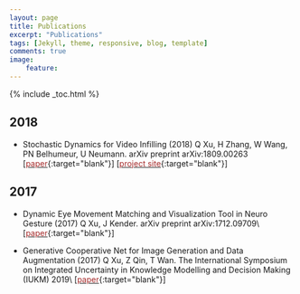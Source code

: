 ```yaml
---
layout: page
title: Publications
excerpt: "Publications"
tags: [Jekyll, theme, responsive, blog, template]
comments: true
image: 
    feature: 
---
```


{% include _toc.html %}

## 2018
* Stochastic Dynamics for Video Infilling (2018) Q Xu, H Zhang, W Wang, PN Belhumeur, U Neumann. arXiv preprint arXiv:1809.00263 
\[[<font color="brown">paper</font>](https://arxiv.org/abs/1809.00263){:target="blank"}\] \[[<font color="brown">project site</font>](../projects/project_sites/SDVI/video_results.html){:target="blank"}\]

## 2017

* Dynamic Eye Movement Matching and Visualization Tool in Neuro Gesture (2017) Q Xu, J Kender. arXiv preprint arXiv:1712.09709\\
\[[<font color="brown">paper</font>](https://arxiv.org/abs/1712.09709){:target="blank"}\]

* Generative Cooperative Net for Image Generation and Data Augmentation (2017) Q Xu, Z Qin, T Wan. The International Symposium on Integrated Uncertainty in Knowledge Modelling and Decision Making (IUKM) 2019\\
\[[<font color="brown">paper</font>](https://arxiv.org/abs/1705.02887){:target="blank"}\]